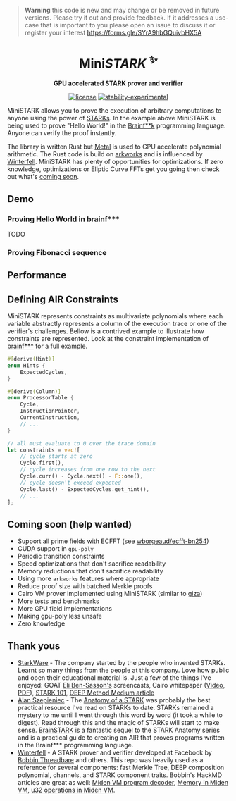 > **Warning**
> this code is new and may change or be removed in future versions. Please try it out and provide feedback. If it addresses a use-case that is important to you please open an issue to discuss it or register your interest https://forms.gle/SYrA9hbGQuivbHX5A

<div align="center">

# Mini<i>STARK</i> <sup>✨</sup>

**GPU accelerated STARK prover and verifier**

[![license](https://img.shields.io/badge/license-MIT-blue.svg)](https://github.com/andrewmilson/mini-stark/blob/main/LICENSE)
[![stability-experimental](https://img.shields.io/badge/stability-experimental-orange.svg)](https://github.com/mkenney/software-guides/blob/master/STABILITY-BADGES.md#experimental)

</div>

MiniSTARK allows you to prove the execution of arbitrary computations to anyone using the power of [STARKs]((https://starkware.co/stark/)). In the example above MiniSTARK is being used to prove "Hello World!" in the [Brainf**k](https://esolangs.org/wiki/Brainfuck) programming language. Anyone can verify the proof instantly.

The library is written Rust but [Metal](https://developer.apple.com/metal/) is used to GPU accelerate polynomial arithmetic. The Rust code is build on [arkworks](https://github.com/arkworks-rs) and is influenced by [Winterfell](https://github.com/novifinancial/winterfell). MiniSTARK has plenty of opportunities for optimizations. If zero knowledge, optimizations or Eliptic Curve FFTs get you going then check out what's [coming soon](#coming-soon).

## Demo

### Proving Hello World in brainf***

TODO

### Proving Fibonacci sequence

## Performance


## Defining AIR Constraints

MiniSTARK represents constraints as multivariate polynomials where each variable abstractly represents a column of the execution trace or one of the verifier's challenges. Bellow is a contrived example to illustrate how constraints are represented. Look at the constraint implementation of [brainf***](mini-stark/examples/brainfuck/) for a full example.

```rust
#[derive(Hint)]
enum Hints {
    ExpectedCycles,
}

#[derive(Column)]
enum ProcessorTable {
    Cycle,
    InstructionPointer,
    CurrentInstruction,
    // ...
}

// all must evaluate to 0 over the trace domain
let constraints = vec![
    // cycle starts at zero
    Cycle.first(),
    // cycle increases from one row to the next
    Cycle.curr() - Cycle.next() - F::one(),
    // cycle doesn't exceed expected
    Cycle.last() - ExpectedCycles.get_hint(),
    // ...
];
```

<!-- ## Examples

### Brainf*** virtual machine

Implementation of the [Brainf***](https://esolangs.org/wiki/Brainfuck) virtual machine from [Alan Szepieniec BrainSTARK tutorial](https://aszepieniec.github.io/stark-brainfuck/brainfuck).

```bash
# source: https://esolangs.org
export HELLO_WORLD_BF="++++++++[>++++[>++>+++>+++>+<<<<-]>+>+\
>->>+[<]<-]>>.>---.+++++++..+++.>>.<-.<.+++.------.--------.>>+.>++."

if [[ $(arch) == 'arm64' ]]; then
  # run on the GPU if Apple silicon
  cargo run --release --features parallel,asm,gpu --example bf --src $HELLO_WORLD_BF
else
  # fall back to cpu if not Apple silicon
  cargo run --release --features parallel,asm --example bf --src $HELLO_WORLD_BF
fi

```

### Multiplicative Fibonacci Sequence 

An analogue to the regular fibonacci sequence that uses multiplication rather than addition. Multiplicative fibonacci requires more grunt (more AIR constraints) to prove. Sequence is `1, 2, 2, 4, 8, ...`. The program proves the 

```bash
cargo run --release --features parallel,asm  --example fib
```

## Things I don't like

- remembering what the longest table is
- all terminal and challence and column you have to remember the numerical index. Could implement trait and enums to mitigate this.

## TODO

- debugging memory table. Remove constraint for memory stay the same clock cycle increase -->

<h2 id="coming-soon">Coming soon (help wanted)</h2>

- Support all prime fields with ECFFT (see [wborgeaud/ecfft-bn254](https://github.com/wborgeaud/ecfft-bn254))
- CUDA support in `gpu-poly`
- Periodic transition constraints
- Speed optimizations that don't sacrifice readability
- Memory reductions that don't sacrifice readability
- Using more `arkworks` features where appropriate
- Reduce proof size with batched Merkle proofs
- Cairo VM prover implemented using MiniSTARK (similar to [giza](https://github.com/maxgillett/giza))
- More tests and benchmarks
- More GPU field implementations
- Making gpu-poly less unsafe
- Zero knowledge 

## Thank yous

- [StarkWare](https://starkware.co/) - The company started by the people who invented STARKs. Learnt so many things from the people at this company. Love how public and open their educational material is. Just a few of the things I've enjoyed: GOAT [Eli Ben-Sasson's](https://twitter.com/EliBenSasson) screencasts, Cairo whitepaper ([Video](https://www.youtube.com/watch?v=DTVn0oYLVsE), [PDF](https://eprint.iacr.org/2021/1063.pdf)), [STARK 101](https://starkware.co/stark-101/), [DEEP Method Medium article](https://medium.com/starkware/starkdex-deep-dive-the-stark-core-engine-497942d0f0ab)
- [Alan Szepieniec](https://twitter.com/aszepieniec?lang=en) - The [Anatomy of a STARK](https://aszepieniec.github.io/stark-anatomy/) was probably the best practical resource I've read on STARKs to date. STARKs remained a mystery to me until I went through this word by word (it took a while to digest). Read through this and the magic of STARKs will start to make sense. [BrainSTARK](https://aszepieniec.github.io/stark-brainfuck/brainfuck) is a fantastic sequel to the STARK Anatomy series and is a practical guide to creating an AIR that proves programs written in the Brainf*** programming language.
- [Winterfell](https://github.com/novifinancial/winterfell) - A STARK prover and verifier developed at Facebook by [Bobbin Threadbare](https://twitter.com/bobbinth) and others. This repo was heavily used as a reference for several components: fast Merkle Tree, DEEP composition polynomial, channels, and STARK component traits. Bobbin's HackMD articles are great as well: [Miden VM program decoder](https://hackmd.io/_aaDBzbWRz6EwQQRtK1pzw), [Memory in Miden VM](https://hackmd.io/@bobbinth/HJr56BKKt), [u32 operations in Miden VM](https://hackmd.io/NC-yRmmtRQSvToTHb96e8Q#u32-operations-in-Miden-VM).